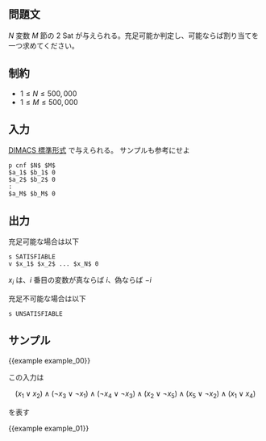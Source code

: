 問題文
---------

$N$ 変数 $M$ 節の 2 Sat が与えられる。充足可能か判定し、可能ならば割り当てを一つ求めてください。



制約
---------

- $1 \leq N \leq 500,000$
- $1 \leq M \leq 500,000$

入力
---------

[DIMACS 標準形式](http://www.domagoj-babic.com/uploads/ResearchProjects/Spear/dimacs-cnf.pdf) で与えられる。
サンプルも参考にせよ

~~~
p cnf $N$ $M$
$a_1$ $b_1$ 0
$a_2$ $b_2$ 0
:
$a_M$ $b_M$ 0
~~~

出力
---------

充足可能な場合は以下

```
s SATISFIABLE
v $x_1$ $x_2$ ... $x_N$ 0
```

$x_i$ は、$i$ 番目の変数が真ならば $i$、偽ならば $-i$

充足不可能な場合は以下

~~~
s UNSATISFIABLE
~~~

サンプル
---------

{{example example_00}}

この入力は

$$
    (x_1 \lor x_2) \land
    (\lnot x_3 \lor \lnot x_1) \land
    (\lnot x_4 \lor \lnot x_3) \land
    (x_2 \lor \lnot x_5) \land
    (x_5 \lor \lnot x_2) \land
    (x_1 \lor x_4)
$$

を表す

{{example example_01}}
